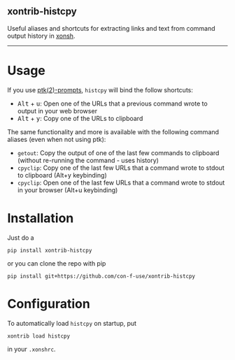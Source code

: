 xontrib-histcpy
---------------
Useful aliases and shortcuts for extracting links and text from command
output history in [xonsh](https://xon.sh).

------

Usage
=====

If you use [ptk(2)-prompts](https://python-prompt-toolkit.readthedocs.io/en/master/), `histcpy` will bind the follow shortcuts:

 * <kbd>Alt</kbd> + <kbd>u</kbd>: Open one of the URLs that a previous command wrote to output in your web browser
 * <kbd>Alt</kbd> + <kbd>y</kbd>: Copy one of the URLs to clipboard

The same functionality and more is available with the following command aliases (even when not using ptk):

 * `getout`: Copy the output of one of the last few commands to clipboard (without re-running the command - uses history)
 * `cpyclip`: Copy one of the last few URLs that a command wrote to stdout to clipboard (Alt+y keybinding)
 * `cpyclip`: Open one of the last few URLs that a command wrote to stdout in your browser (Alt+u keybinding)

Installation
============

Just do a
```console
pip install xontrib-histcpy
```

or you can clone the repo with pip
```console
pip install git+https://github.com/con-f-use/xontrib-histcpy
```

Configuration
=============

To automatically load `histcpy` on startup, put
```console
xontrib load histcpy
```

in your `.xonshrc`.
